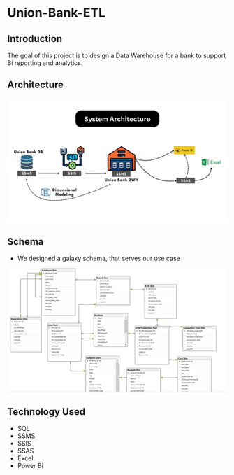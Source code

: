 # Union-Bank-ETL

## Introduction

The goal of this project is to design a Data Warehouse for a bank to support Bi reporting and analytics.

## Architecture 
<img src="system architecture.jpg">

## Schema 
- We designed a galaxy schema, that serves our use case
<img src="Schema.png">

## Technology Used
- SQL
- SSMS
- SSIS
- SSAS
- Excel
- Power Bi

